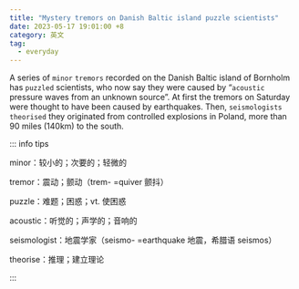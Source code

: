 ```yaml
---
title: "Mystery tremors on Danish Baltic island puzzle scientists"
date: 2023-05-17 19:01:00 +8
category: 英文
tag:
  - everyday
---
```


A series of `minor` `tremors` recorded on the Danish Baltic island of Bornholm has `puzzled` scientists, who now say they were caused by “`acoustic` pressure waves from an unknown source”. At first the tremors on Saturday were thought to have been caused by earthquakes. Then, `seismologists` `theorised` they originated from controlled explosions in Poland, more than 90 miles (140km) to the south.

::: info tips

minor：较小的；次要的；轻微的

tremor：震动；颤动（trem- =quiver 颤抖）

puzzle：难题；困惑；vt. 使困惑

acoustic：听觉的；声学的；音响的

seismologist：地震学家（seismo- =earthquake 地震，希腊语 seismos）

theorise：推理；建立理论

:::
